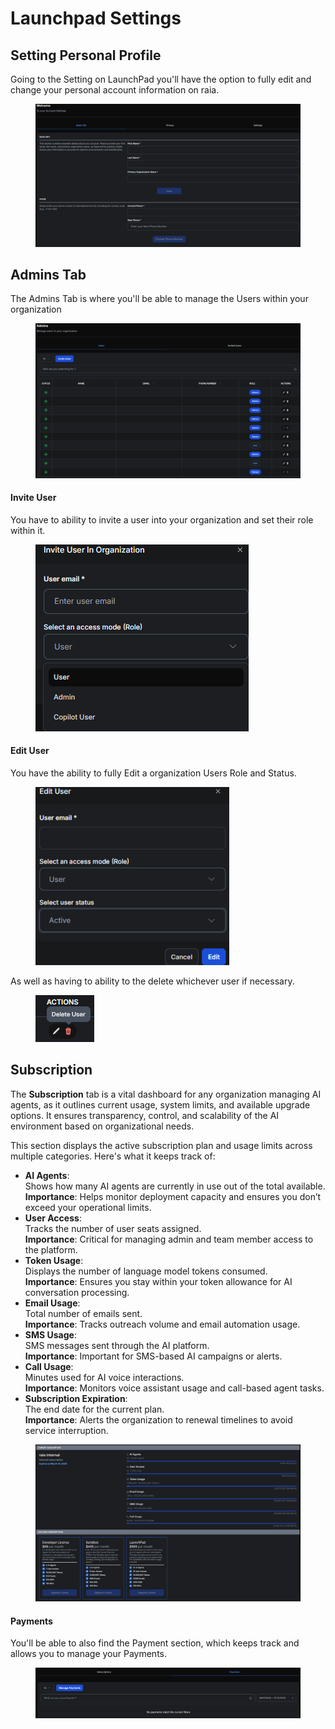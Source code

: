 # Launchpad Settings

## Setting Personal Profile

Going to the Setting on LaunchPad you'll have the option to fully edit and change your personal account information on raia.

<figure><img src=".gitbook/assets/image (20).png" alt=""><figcaption></figcaption></figure>

## Admins Tab

The Admins Tab is where you'll be able to manage the Users within your organization

<figure><img src=".gitbook/assets/image (21).png" alt=""><figcaption></figcaption></figure>

#### Invite User

You have to ability to invite a user into your organization and set their role within it.

<figure><img src=".gitbook/assets/image (23).png" alt=""><figcaption></figcaption></figure>

#### Edit User

You have the ability to fully Edit a organization Users Role and Status.

<figure><img src=".gitbook/assets/image (24).png" alt=""><figcaption></figcaption></figure>

As well as having to ability to the delete whichever user if necessary.

<figure><img src=".gitbook/assets/image (25).png" alt=""><figcaption></figcaption></figure>

## Subscription

The **Subscription** tab is a vital dashboard for any organization managing AI agents, as it outlines current usage, system limits, and available upgrade options. It ensures transparency, control, and scalability of the AI environment based on organizational needs.



This section displays the active subscription plan and usage limits across multiple categories. Here's what it keeps track of:

* **AI Agents**:\
  Shows how many AI agents are currently in use out of the total available.\
  **Importance**: Helps monitor deployment capacity and ensures you don’t exceed your operational limits.
* **User Access**:\
  Tracks the number of user seats assigned.\
  **Importance**: Critical for managing admin and team member access to the platform.
* **Token Usage**:\
  Displays the number of language model tokens consumed.\
  **Importance**: Ensures you stay within your token allowance for AI conversation processing.
* **Email Usage**:\
  Total number of emails sent.\
  **Importance**: Tracks outreach volume and email automation usage.
* **SMS Usage**:\
  SMS messages sent through the AI platform.\
  **Importance**: Important for SMS-based AI campaigns or alerts.
* **Call Usage**:\
  Minutes used for AI voice interactions.\
  **Importance**: Monitors voice assistant usage and call-based agent tasks.
* **Subscription Expiration**:\
  The end date for the current plan.\
  **Importance**: Alerts the organization to renewal timelines to avoid service interruption.

<figure><img src=".gitbook/assets/image (26).png" alt=""><figcaption></figcaption></figure>

#### Payments

You'll be able to also find the Payment section, which keeps track and allows you to manage your Payments.

<figure><img src=".gitbook/assets/image (27).png" alt=""><figcaption></figcaption></figure>
